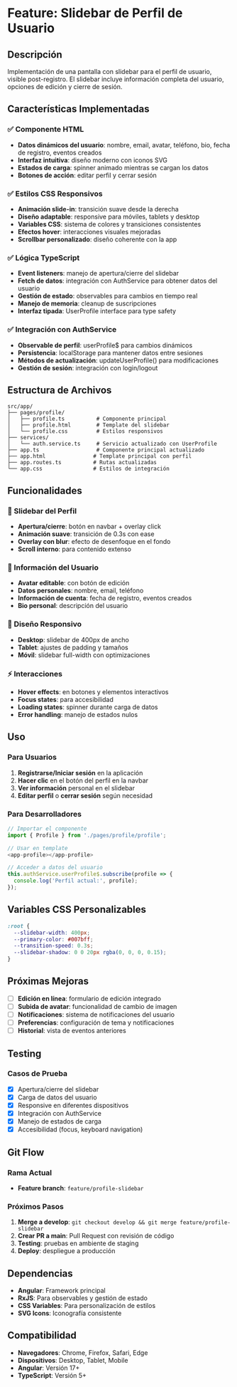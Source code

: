 # Feature: Slidebar de Perfil de Usuario

## Descripción
Implementación de una pantalla con slidebar para el perfil de usuario, visible post-registro. El slidebar incluye información completa del usuario, opciones de edición y cierre de sesión.

## Características Implementadas

### ✅ Componente HTML
- **Datos dinámicos del usuario**: nombre, email, avatar, teléfono, bio, fecha de registro, eventos creados
- **Interfaz intuitiva**: diseño moderno con iconos SVG
- **Estados de carga**: spinner animado mientras se cargan los datos
- **Botones de acción**: editar perfil y cerrar sesión

### ✅ Estilos CSS Responsivos
- **Animación slide-in**: transición suave desde la derecha
- **Diseño adaptable**: responsive para móviles, tablets y desktop
- **Variables CSS**: sistema de colores y transiciones consistentes
- **Efectos hover**: interacciones visuales mejoradas
- **Scrollbar personalizado**: diseño coherente con la app

### ✅ Lógica TypeScript
- **Event listeners**: manejo de apertura/cierre del slidebar
- **Fetch de datos**: integración con AuthService para obtener datos del usuario
- **Gestión de estado**: observables para cambios en tiempo real
- **Manejo de memoria**: cleanup de suscripciones
- **Interfaz tipada**: UserProfile interface para type safety

### ✅ Integración con AuthService
- **Observable de perfil**: userProfile$ para cambios dinámicos
- **Persistencia**: localStorage para mantener datos entre sesiones
- **Métodos de actualización**: updateUserProfile() para modificaciones
- **Gestión de sesión**: integración con login/logout

## Estructura de Archivos

```
src/app/
├── pages/profile/
│   ├── profile.ts          # Componente principal
│   ├── profile.html        # Template del slidebar
│   └── profile.css         # Estilos responsivos
├── services/
│   └── auth.service.ts     # Servicio actualizado con UserProfile
├── app.ts                  # Componente principal actualizado
├── app.html               # Template principal con perfil
├── app.routes.ts          # Rutas actualizadas
└── app.css                # Estilos de integración
```

## Funcionalidades

### 🎯 Slidebar del Perfil
- **Apertura/cierre**: botón en navbar + overlay click
- **Animación suave**: transición de 0.3s con ease
- **Overlay con blur**: efecto de desenfoque en el fondo
- **Scroll interno**: para contenido extenso

### 👤 Información del Usuario
- **Avatar editable**: con botón de edición
- **Datos personales**: nombre, email, teléfono
- **Información de cuenta**: fecha de registro, eventos creados
- **Bio personal**: descripción del usuario

### 🎨 Diseño Responsivo
- **Desktop**: slidebar de 400px de ancho
- **Tablet**: ajustes de padding y tamaños
- **Móvil**: slidebar full-width con optimizaciones

### ⚡ Interacciones
- **Hover effects**: en botones y elementos interactivos
- **Focus states**: para accesibilidad
- **Loading states**: spinner durante carga de datos
- **Error handling**: manejo de estados nulos

## Uso

### Para Usuarios
1. **Registrarse/Iniciar sesión** en la aplicación
2. **Hacer clic** en el botón del perfil en la navbar
3. **Ver información** personal en el slidebar
4. **Editar perfil** o **cerrar sesión** según necesidad

### Para Desarrolladores
```typescript
// Importar el componente
import { Profile } from './pages/profile/profile';

// Usar en template
<app-profile></app-profile>

// Acceder a datos del usuario
this.authService.userProfile$.subscribe(profile => {
  console.log('Perfil actual:', profile);
});
```

## Variables CSS Personalizables

```css
:root {
  --slidebar-width: 400px;
  --primary-color: #007bff;
  --transition-speed: 0.3s;
  --slidebar-shadow: 0 0 20px rgba(0, 0, 0, 0.15);
}
```

## Próximas Mejoras

- [ ] **Edición en línea**: formulario de edición integrado
- [ ] **Subida de avatar**: funcionalidad de cambio de imagen
- [ ] **Notificaciones**: sistema de notificaciones del usuario
- [ ] **Preferencias**: configuración de tema y notificaciones
- [ ] **Historial**: vista de eventos anteriores

## Testing

### Casos de Prueba
- [x] Apertura/cierre del slidebar
- [x] Carga de datos del usuario
- [x] Responsive en diferentes dispositivos
- [x] Integración con AuthService
- [x] Manejo de estados de carga
- [x] Accesibilidad (focus, keyboard navigation)

## Git Flow

### Rama Actual
- **Feature branch**: `feature/profile-slidebar`

### Próximos Pasos
1. **Merge a develop**: `git checkout develop && git merge feature/profile-slidebar`
2. **Crear PR a main**: Pull Request con revisión de código
3. **Testing**: pruebas en ambiente de staging
4. **Deploy**: despliegue a producción

## Dependencias

- **Angular**: Framework principal
- **RxJS**: Para observables y gestión de estado
- **CSS Variables**: Para personalización de estilos
- **SVG Icons**: Iconografía consistente

## Compatibilidad

- **Navegadores**: Chrome, Firefox, Safari, Edge
- **Dispositivos**: Desktop, Tablet, Mobile
- **Angular**: Versión 17+
- **TypeScript**: Versión 5+ 
